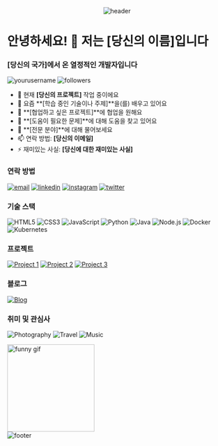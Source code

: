 <div align="center">
  <img src="https://capsule-render.vercel.app/api?type=waving&color=0:EEFF00,100:a82da8&height=200&section=header&text=Welcome%20to%20My%20GitHub!&fontSize=50&fontAlignY=40&animation=twinkling&desc=I'm%20[Your%20Name]&descAlignY=60" alt="header"/>
</div>

<h1 align="left">안녕하세요! 👋 저는 [당신의 이름]입니다</h1>
<h3 align="left">[당신의 국가]에서 온 열정적인 개발자입니다</h3>

<p align="left">
  <img src="https://komarev.com/ghpvc/?username=yourusername&label=Profile%20views&color=ff69b4&style=flat-square" alt="yourusername" />
  <img src="https://img.shields.io/github/followers/yourusername?label=Followers&style=social" alt="followers" />
</p>

- 🔭 현재 **[당신의 프로젝트]** 작업 중이에요
- 🌱 요즘 **[학습 중인 기술이나 주제]**을(를) 배우고 있어요
- 👯 **[협업하고 싶은 프로젝트]**에 협업을 원해요
- 🤔 **[도움이 필요한 문제]**에 대해 도움을 찾고 있어요
- 💬 **[전문 분야]**에 대해 물어보세요
- 📫 연락 방법: **[당신의 이메일]**
- ⚡ 재미있는 사실: **[당신에 대한 재미있는 사실]**

<h3 align="left">연락 방법</h3>
<p align="left">
  <a href="mailto:your.email@example.com"><img src="https://img.shields.io/badge/Email-D14836?style=for-the-badge&logo=gmail&logoColor=white" alt="email"/></a>
  <a href="https://linkedin.com/in/yourlinkedin"><img src="https://img.shields.io/badge/LinkedIn-0077B5?style=for-the-badge&logo=linkedin&logoColor=white" alt="linkedin"/></a>
  <a href="https://instagram.com/yourinstagram"><img src="https://img.shields.io/badge/Instagram-E4405F?style=for-the-badge&logo=instagram&logoColor=white" alt="instagram"/></a>
  <a href="https://twitter.com/yourtwitter"><img src="https://img.shields.io/badge/Twitter-1DA1F2?style=for-the-badge&logo=twitter&logoColor=white" alt="twitter"/></a>
</p>

<h3 align="left">기술 스택</h3>
<p align="left">
  <img src="https://img.shields.io/badge/HTML5-E34F26?style=for-the-badge&logo=html5&logoColor=white" alt="HTML5"/>
  <img src="https://img.shields.io/badge/CSS3-1572B6?style=for-the-badge&logo=css3&logoColor=white" alt="CSS3"/>
  <img src="https://img.shields.io/badge/JavaScript-F7DF1E?style=for-the-badge&logo=javascript&logoColor=black" alt="JavaScript"/>
  <img src="https://img.shields.io/badge/Python-3776AB?style=for-the-badge&logo=python&logoColor=white" alt="Python"/>
  <img src="https://img.shields.io/badge/Java-007396?style=for-the-badge&logo=java&logoColor=white" alt="Java"/>
  <img src="https://img.shields.io/badge/Node.js-339933?style=for-the-badge&logo=nodedotjs&logoColor=white" alt="Node.js"/>
  <img src="https://img.shields.io/badge/Docker-2496ED?style=for-the-badge&logo=docker&logoColor=white" alt="Docker"/>
  <img src="https://img.shields.io/badge/Kubernetes-326CE5?style=for-the-badge&logo=kubernetes&logoColor=white" alt="Kubernetes"/>
</p>

<h3 align="left">프로젝트</h3>
<p align="left">
  <a href="https://github.com/yourusername/yourproject1"><img src="https://img.shields.io/badge/Project%201-ff69b4?style=for-the-badge&logo=github&logoColor=white" alt="Project 1"/></a>
  <a href="https://github.com/yourusername/yourproject2"><img src="https://img.shields.io/badge/Project%202-ff69b4?style=for-the-badge&logo=github&logoColor=white" alt="Project 2"/></a>
  <a href="https://github.com/yourusername/yourproject3"><img src="https://img.shields.io/badge/Project%203-ff69b4?style=for-the-badge&logo=github&logoColor=white" alt="Project 3"/></a>
</p>

<h3 align="left">블로그</h3>
<p align="left">
  <a href="https://yourblog.com"><img src="https://img.shields.io/badge/Blog-1a1a1a?style=for-the-badge&logo=wordpress&logoColor=white" alt="Blog"/></a>
</p>

<h3 align="left">취미 및 관심사</h3>
<p align="left">
  <img src="https://img.shields.io/badge/Photography-007ACC?style=for-the-badge&logo=google%20photos&logoColor=white" alt="Photography"/>
  <img src="https://img.shields.io/badge/Travel-008000?style=for-the-badge&logo=googlemaps&logoColor=white" alt="Travel"/>
  <img src="https://img.shields.io/badge/Music-FF0000?style=for-the-badge&logo=youtubemusic&logoColor=white" alt="Music"/>
</p>

<div align="left">
  <img src="https://media.giphy.com/media/3o7TKsQ8UqEkS7gKEA/giphy.gif" alt="funny gif" width="200"/>
</div>

<div align="left">
  <img src="https://capsule-render.vercel.app/api?type=waving&color=0:a82da8,100:EEFF00&height=150&section=footer&text=Thank%20you%20for%20visiting!&fontSize=25&animation=twinkling&fontAlignY=70" alt="footer"/>
</div>

